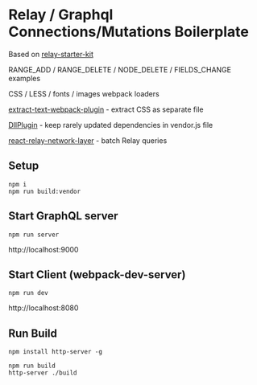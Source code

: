 # Relay / Graphql Connections/Mutations Boilerplate

Based on [relay-starter-kit](https://github.com/relayjs/relay-starter-kit)

RANGE_ADD / RANGE_DELETE / NODE_DELETE / FIELDS_CHANGE examples

CSS / LESS / fonts / images webpack loaders


[extract-text-webpack-plugin](https://github.com/webpack/extract-text-webpack-plugin) -
extract CSS as separate file


[DllPlugin](https://github.com/webpack/docs/wiki/list-of-plugins#dllplugin) -
keep rarely updated dependencies in vendor.js file

[react-relay-network-layer](https://github.com/nodkz/react-relay-network-layer) - batch Relay queries


## Setup

```
npm i
npm run build:vendor
```

## Start GraphQL server

```
npm run server
```

http://localhost:9000


## Start Client (webpack-dev-server)

```
npm run dev
```

http://localhost:8080


## Run Build

```
npm install http-server -g
```

```
npm run build
http-server ./build
```